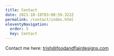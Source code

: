 ```yaml
---
title: Contact
date: 2021-10-18T03:00:59.322Z
permalink: /contact/index.html
eleventyNavigation:
  order: 3
  key: Contact
---
```

Contact me here: trish@foodandflairdesigns.com